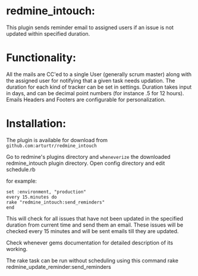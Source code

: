 redmine_intouch:
========================

This plugin sends reminder email to assigned users if an issue is not updated within specified duration.

Functionality:
==============

All the mails are CC'ed to a single User (generally scrum master) along with the assigned user for notifying that a given task needs updation.
The duration for each kind of tracker can be set in settings.
Duration takes input in days, and can be decimal point numbers (for instance .5 for 12 hours).
Emails Headers and Footers are configurable for personalization.

Installation:
=============

The plugin is available for download from
	`github.com:arturtr/redmine_intouch`

Go to redmine's plugins directory and `wheneverize` the downloaded redmine_intouch plugin directory.
Open config directory and edit schedule.rb


for example:

	set :environment, "production"
	every 15.minutes do
	rake "redmine_intouch:send_reminders"
	end

This will check for all issues that have not been updated in the specified duration from current time and send them an email.
These issues will be checked every 15 minutes and will be sent emails till they are updated.

Check whenever gems documentation for detailed description of its working.

The rake task can be run without scheduling using this command
rake redmine_update_reminder:send_reminders

